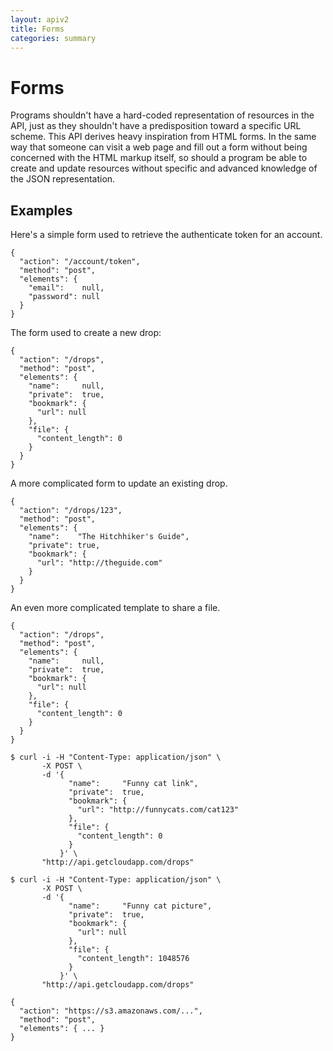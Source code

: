 ```yaml
---
layout: apiv2
title: Forms
categories: summary
---
```


# Forms

Programs shouldn't have a hard-coded representation of resources in the API,
just as they shouldn't have a predisposition toward a specific URL scheme. This
API derives heavy inspiration from HTML forms. In the same way that someone can visit a web
page and fill out a form without being concerned with the HTML markup itself, so
should a program be able to create and update resources without specific and
advanced knowledge of the JSON representation.


## Examples

Here's a simple form used to retrieve the authenticate token for an account.

    {
      "action": "/account/token",
      "method": "post",
      "elements": {
        "email":    null,
        "password": null
      }
    }


The form used to create a new drop:

    {
      "action": "/drops",
      "method": "post",
      "elements": {
        "name":     null,
        "private":  true,
        "bookmark": {
          "url": null
        },
        "file": {
          "content_length": 0
        }
      }
    }


A more complicated form to update an existing drop.

    {
      "action": "/drops/123",
      "method": "post",
      "elements": {
        "name":    "The Hitchhiker's Guide",
        "private": true,
        "bookmark": {
          "url": "http://theguide.com"
        }
      }
    }


An even more complicated template to share a file.

    {
      "action": "/drops",
      "method": "post",
      "elements": {
        "name":     null,
        "private":  true,
        "bookmark": {
          "url": null
        },
        "file": {
          "content_length": 0
        }
      }
    }

    $ curl -i -H "Content-Type: application/json" \
           -X POST \
           -d '{
                 "name":     "Funny cat link",
                 "private":  true,
                 "bookmark": {
                   "url": "http://funnycats.com/cat123"
                 },
                 "file": {
                   "content_length": 0
                 }
               }' \
           "http://api.getcloudapp.com/drops"

    $ curl -i -H "Content-Type: application/json" \
           -X POST \
           -d '{
                 "name":     "Funny cat picture",
                 "private":  true,
                 "bookmark": {
                   "url": null
                 },
                 "file": {
                   "content_length": 1048576
                 }
               }' \
           "http://api.getcloudapp.com/drops"

    {
      "action": "https://s3.amazonaws.com/...",
      "method": "post",
      "elements": { ... }
    }
